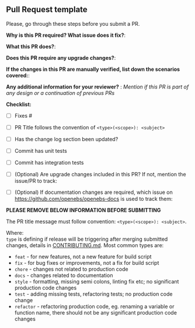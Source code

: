 ## Pull Request template

Please, go through these steps before you submit a PR.

**Why is this PR required? What issue does it fix?**:

**What this PR does?**:

**Does this PR require any upgrade changes?**:

**If the changes in this PR are manually verified, list down the scenarios covered:**:

**Any additional information for your reviewer?** : 
_Mention if this PR is part of any design or a continuation of previous PRs_


**Checklist:**
- [ ] Fixes #<issue number>
- [ ] PR Title follows the convention of  `<type>(<scope>): <subject>`
- [ ] Has the change log section been updated? 
- [ ] Commit has unit tests
- [ ] Commit has integration tests
- [ ] (Optional) Are upgrade changes included in this PR? If not, mention the issue/PR to track: 
- [ ] (Optional) If documentation changes are required, which issue on https://github.com/openebs/openebs-docs is used to track them: 


**PLEASE REMOVE BELOW INFORMATION BEFORE SUBMITTING**

The PR title message must follow convention:
   `<type>(<scope>): <subject>`.

Where: <br />
  `type` is defining if release will be triggering after merging submitted changes, details in [CONTRIBUTING.md](../CONTRIBUTING.md).
    Most common types are:
- `feat`      - for new features, not a new feature for build script
- `fix`       - for bug fixes or improvements, not a fix for build script
- `chore`     - changes not related to production code
- `docs`      - changes related to documentation
- `style`     - formatting, missing semi colons, linting fix etc; no significant production code changes
- `test`      - adding missing tests, refactoring tests; no production code change
- `refactor`  - refactoring production code, eg. renaming a variable or function name, there should not be any significant production code changes

